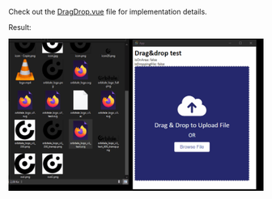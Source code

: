 Check out the [DragDrop.vue](./src/components/DragDrop.vue) file for implementation details.

Result:

![File drop example](./file_drop.gif)
